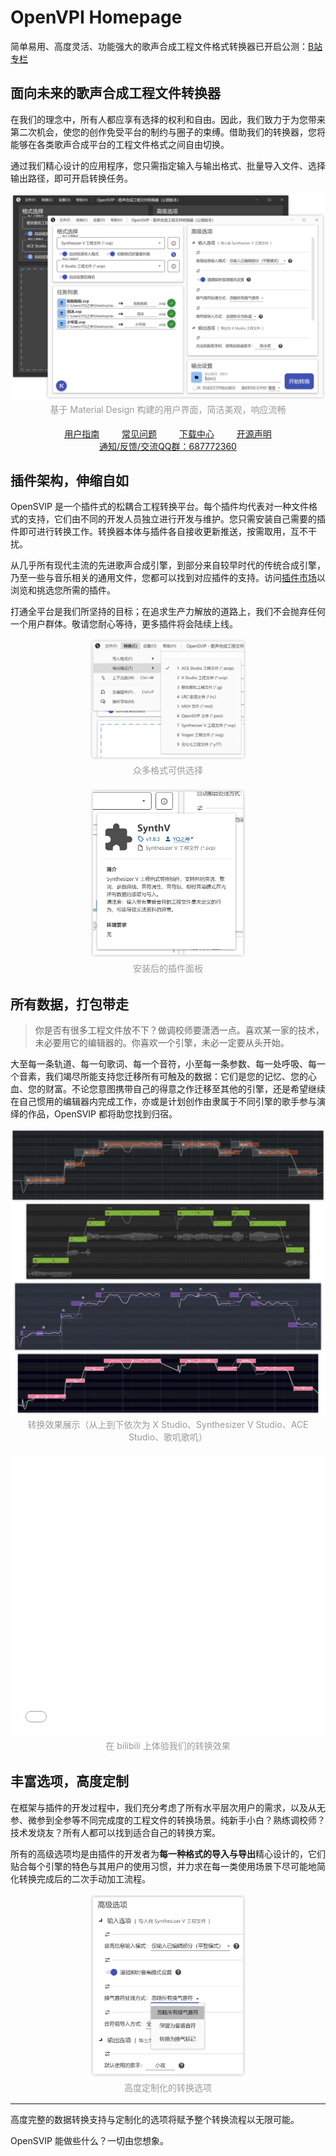 # OpenVPI Homepage
简单易用、高度灵活、功能强大的歌声合成工程文件格式转换器已开启公测：[B站专栏](https://www.bilibili.com/read/cv16468227)

## 面向未来的歌声合成工程文件转换器

在我们的理念中，所有人都应享有选择的权利和自由。因此，我们致力于为您带来第二次机会，使您的创作免受平台的制约与圈子的束缚。借助我们的转换器，您将能够在各类歌声合成平台的工程文件格式之间自由切换。

通过我们精心设计的应用程序，您只需指定输入与输出格式、批量导入文件、选择输出路径，即可开启转换任务。 

<center>
    <img src="assets/ui-themes.png">
    <br/>
    <a style="color:orange; display: inline-block; color: #999; padding: 2px;">
        基于 Material Design 构建的用户界面，简洁美观，响应流畅
    </a>
</center>
<br/>

<center>
    <a href="docs/guide.md">用户指南</a>
    &emsp;&emsp;
    <a href="docs/faq.md">常见问题</a>
    &emsp;&emsp;
    <a href="downloads.md">下载中心</a>
    &emsp;&emsp;
    <a href="license.md">开源声明</a>
</center>

<center><a href="https://jq.qq.com/?_wv=1027&k=CYQ6DAuH">通知/反馈/交流QQ群：687772360</a></center>

## 插件架构，伸缩自如

OpenSVIP 是一个插件式的松耦合工程转换平台。每个插件均代表对一种文件格式的支持，它们由不同的开发人员独立进行开发与维护。您只需安装自己需要的插件即可进行转换工作。转换器本体与插件各自接收更新推送，按需取用，互不干扰。

从几乎所有现代主流的先进歌声合成引擎，到部分来自较早时代的传统合成引擎，乃至一些与音乐相关的通用文件，您都可以找到对应插件的支持。访问[插件市场](market/summary.md)以浏览和挑选您所需的插件。

打通全平台是我们所坚持的目标；在追求生产力解放的道路上，我们不会抛弃任何一个用户群体。敬请您耐心等待，更多插件将会陆续上线。

<center>
    <img style="width: 50%;" src="assets/plugin-selection.png">
    <br/>
    <div style="color:orange; display: inline-block; color: #999; padding: 2px;">
        众多格式可供选择
    </div>
</center>
<br/>

<center>
    <img style="width: 50%;" src="assets/plugin-details.png">
    <br/>
    <div style="color:orange; display: inline-block; color: #999; padding: 2px;">
        安装后的插件面板
    </div>
</center>

## 所有数据，打包带走

> 你是否有很多工程文件放不下？做调校师要潇洒一点。喜欢某一家的技术，未必要用它的编辑器的。你喜欢一个引擎，未必一定要从头开始。

大至每一条轨道、每一句歌词、每一个音符，小至每一条参数、每一处呼吸、每一个音素，我们竭尽所能支持您迁移所有可触及的数据：它们是您的记忆、您的心血、您的财富。不论您意图携带自己的得意之作迁移至其他的引擎，还是希望继续在自己惯用的编辑器内完成工作，亦或是计划创作由隶属于不同引擎的歌手参与演绎的作品，OpenSVIP 都将助您找到归宿。

<center>
    <img src="assets/param-display.png">
    <br/>
    <div style="color:orange; display: inline-block; color: #999; padding: 2px;">
        转换效果展示（从上到下依次为 X Studio、Synthesizer V Studio、ACE Studio、歌叽歌叽）
    </div>
</center>
<br/>

<center>
    <iframe src="//player.bilibili.com/player.html?aid=428280053&bvid=BV13G411s71C&cid=768733012&page=1" scrolling="no" border="0" frameborder="no" framespacing="0" allowfullscreen="true" style="width: 800px; height: 450px; max-width: 100%;"></iframe>
    <div style="color:orange; display: inline-block; color: #999; padding: 2px;">
        在 bilibili 上体验我们的转换效果
    </div>
</center>

## 丰富选项，高度定制

在框架与插件的开发过程中，我们充分考虑了所有水平层次用户的需求，以及从无参、微参到全参等不同完成度的工程文件的转换场景。纯新手小白？熟练调校师？技术发烧友？所有人都可以找到适合自己的转换方案。

所有的高级选项均是由插件的开发者为**每一种格式的导入与导出**精心设计的，它们贴合每个引擎的特色与其用户的使用习惯，并力求在每一类使用场景下尽可能地简化转换完成后的二次手动加工流程。

<center>
    <img style="width: 50%;" src="assets/options.png">
    <br/>
    <div style="color:orange; display: inline-block; color: #999; padding: 2px;">
        高度定制化的转换选项
    </div>
</center>
<hr/>


高度完整的数据转换支持与定制化的选项将赋予整个转换流程以无限可能。

OpenSVIP 能做些什么？一切由您想象。

